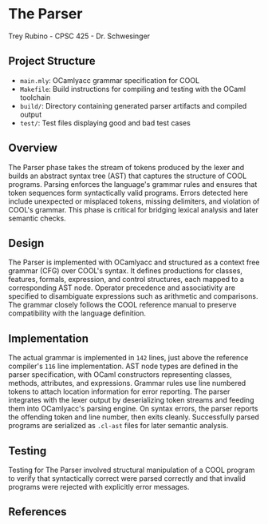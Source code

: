 # The Parser
Trey Rubino - 
CPSC 425 -
Dr. Schwesinger

## Project Structure
- `main.mly`: OCamlyacc grammar specification for COOL
- `Makefile`: Build instructions for compiling and testing with the OCaml toolchain  
- `build/`: Directory containing generated parser artifacts and compiled output  
- `test/`: Test files displaying good and bad test cases
  
## Overview
The Parser phase takes the stream of tokens produced by the lexer and builds an abstract syntax tree (AST)
that captures the structure of COOL programs. Parsing enforces the language's grammar rules and ensures
that token sequences form syntactically valid programs. Errors detected here include unexpected or misplaced 
tokens, missing delimiters, and violation of COOL's grammar. This phase is critical for bridging lexical
analysis and later semantic checks.

## Design
The Parser is implemented with OCamlyacc and structured as a context free grammar (CFG) over COOL's syntax. It
defines productions for classes, features, formals, expression, and control structures, each mapped to a 
corresponding AST node. Operator precedence and associativity are specified to disambiguate expressions such
as arithmetic and comparisons. The grammar closely follows the COOL reference manual to preserve 
compatibility with the language definition.

## Implementation
The actual grammar is implemented in `142` lines, just above the reference compiler's `116` line implementation.
AST node types are defined in the parser specification, with OCaml constructors representing classes,
methods, attributes, and expressions. Grammar rules use line numbered tokens to attach location information
for error reporting. The parser integrates with the lexer output by deserializing token streams and
feeding them into OCamlyacc's parsing engine. On syntax errors, the parser reports the offending token and line number,
then exits cleanly. Successfully parsed programs are serialized as `.cl-ast` files for later semantic analysis.

## Testing
Testing for The Parser involved structural manipulation of a COOL program to verify that syntactically correct were parsed correctly and that invalid programs were rejected with explicitly error messages.

## References
